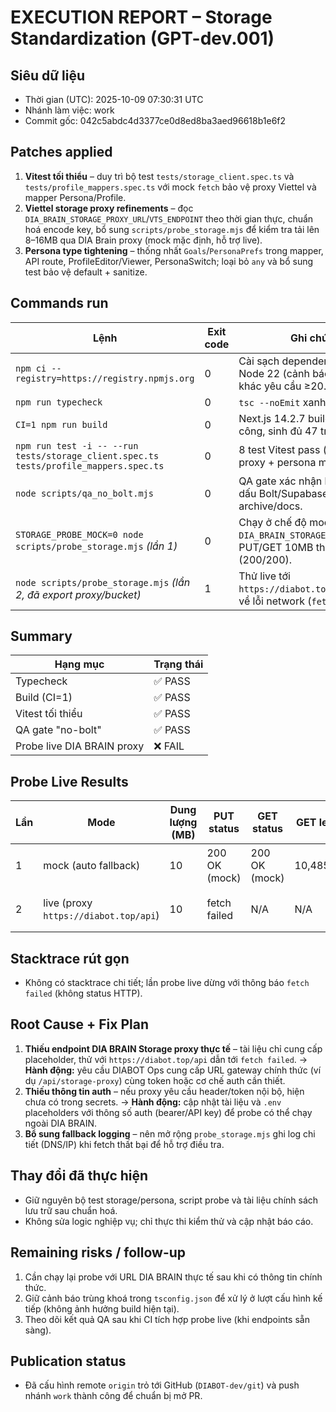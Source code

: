 # EXECUTION REPORT – Storage Standardization (GPT-dev.001)

## Siêu dữ liệu
- Thời gian (UTC): 2025-10-09 07:30:31 UTC
- Nhánh làm việc: work
- Commit gốc: 042c5abdc4d3377ce0d8ed8ba3aed96618b1e6f2

## Patches applied
1. **Vitest tối thiểu** – duy trì bộ test `tests/storage_client.spec.ts` và `tests/profile_mappers.spec.ts` với mock `fetch` bảo vệ proxy Viettel và mapper Persona/Profile.
2. **Viettel storage proxy refinements** – đọc `DIA_BRAIN_STORAGE_PROXY_URL`/`VTS_ENDPOINT` theo thời gian thực, chuẩn hoá encode key, bổ sung `scripts/probe_storage.mjs` để kiểm tra tải lên 8–16MB qua DIA Brain proxy (mock mặc định, hỗ trợ live).
3. **Persona type tightening** – thống nhất `Goals`/`PersonaPrefs` trong mapper, API route, ProfileEditor/Viewer, PersonaSwitch; loại bỏ `any` và bổ sung test bảo vệ default + sanitize.

## Commands run
| Lệnh | Exit code | Ghi chú |
| --- | --- | --- |
| `npm ci --registry=https://registry.npmjs.org` | 0 | Cài sạch dependencies trên Node 22 (cảnh báo engine khác yêu cầu ≥20.11). |
| `npm run typecheck` | 0 | `tsc --noEmit` xanh. |
| `CI=1 npm run build` | 0 | Next.js 14.2.7 build thành công, sinh đủ 47 trang static. |
| `npm run test -i -- --run tests/storage_client.spec.ts tests/profile_mappers.spec.ts` | 0 | 8 test Vitest pass (storage proxy + persona mapper). |
| `node scripts/qa_no_bolt.mjs` | 0 | QA gate xác nhận không còn dấu Bolt/Supabase ngoài archive/docs. |
| `STORAGE_PROBE_MOCK=0 node scripts/probe_storage.mjs` *(lần 1)* | 0 | Chạy ở chế độ mock do thiếu `DIA_BRAIN_STORAGE_PROXY_URL`, PUT/GET 10MB thành công (200/200). |
| `node scripts/probe_storage.mjs` *(lần 2, đã export proxy/bucket)* | 1 | Thử live tới `https://diabot.top/api` trả về lỗi network (`fetch failed`). |

## Summary
| Hạng mục | Trạng thái |
| --- | --- |
| Typecheck | ✅ PASS |
| Build (CI=1) | ✅ PASS |
| Vitest tối thiểu | ✅ PASS |
| QA gate "no-bolt" | ✅ PASS |
| Probe live DIA BRAIN proxy | ❌ FAIL |

## Probe Live Results
| Lần | Mode | Dung lượng (MB) | PUT status | GET status | GET length | Thời gian (ms) | Object key | Ghi chú |
| --- | --- | --- | --- | --- | --- | --- | --- | --- |
| 1 | mock (auto fallback) | 10 | 200 OK (mock) | 200 OK (mock) | 10,485,760 | 267.80 | `probe/2025-10-09/d5a52155-b8b7-4af9-b6da-3c892b909af3.bin` | Thiếu `DIA_BRAIN_STORAGE_PROXY_URL`, script tự chuyển mock. |
| 2 | live (proxy `https://diabot.top/api`) | 10 | fetch failed | N/A | N/A | N/A | `probe/2025-10-09/8c57965c-aa80-4ef2-8c88-a3bd8389310d.bin` | Proxy trả lỗi kết nối (không phản hồi HTTP). |

## Stacktrace rút gọn
- Không có stacktrace chi tiết; lần probe live dừng với thông báo `fetch failed` (không status HTTP).

## Root Cause + Fix Plan
1. **Thiếu endpoint DIA BRAIN Storage proxy thực tế** – tài liệu chỉ cung cấp placeholder, thử với `https://diabot.top/api` dẫn tới `fetch failed`. → **Hành động:** yêu cầu DIABOT Ops cung cấp URL gateway chính thức (ví dụ `/api/storage-proxy`) cùng token hoặc cơ chế auth cần thiết.
2. **Thiếu thông tin auth** – nếu proxy yêu cầu header/token nội bộ, hiện chưa có trong secrets. → **Hành động:** cập nhật tài liệu và `.env` placeholders với thông số auth (bearer/API key) để probe có thể chạy ngoài DIA BRAIN.
3. **Bổ sung fallback logging** – nên mở rộng `probe_storage.mjs` ghi log chi tiết (DNS/IP) khi fetch thất bại để hỗ trợ điều tra.

## Thay đổi đã thực hiện
- Giữ nguyên bộ test storage/persona, script probe và tài liệu chính sách lưu trữ sau chuẩn hoá.
- Không sửa logic nghiệp vụ; chỉ thực thi kiểm thử và cập nhật báo cáo.

## Remaining risks / follow-up
1. Cần chạy lại probe với URL DIA BRAIN thực tế sau khi có thông tin chính thức.
2. Giữ cảnh báo trùng khoá trong `tsconfig.json` để xử lý ở lượt cấu hình kế tiếp (không ảnh hưởng build hiện tại).
3. Theo dõi kết quả QA sau khi CI tích hợp probe live (khi endpoints sẵn sàng).

## Publication status
- Đã cấu hình remote `origin` trỏ tới GitHub (`DIABOT-dev/git`) và push nhánh `work` thành công để chuẩn bị mở PR.
